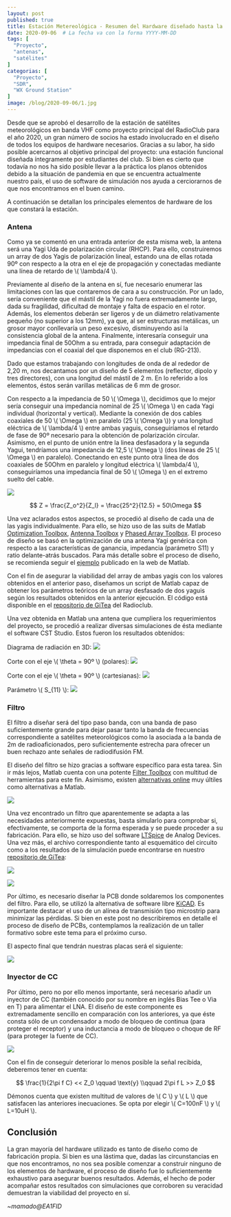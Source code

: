 ```yaml
---
layout: post
published: true
title: Estación Metereológica - Resumen del Hardware diseñado hasta la fecha
date: 2020-09-06  # La fecha va con la forma YYYY-MM-DD
tags: [
  "Proyecto",
  "antenas",
  "satélites"
]
categorias: [
  "Proyecto",
  "SDR",
  "WX Ground Station"
]
image: /blog/2020-09-06/1.jpg
---
```


Desde que se aprobó el desarrollo de la estación de satélites meteorológicos en banda VHF como proyecto principal del RadioClub para el año 2020, un gran número de socios ha estado involucrado en el diseño de todos los equipos de hardware necesarios. Gracias a su labor, ha sido posible acercarnos al objetivo principal del proyecto: una estación funcional diseñada íntegramente por estudiantes del club. Si bien es cierto que todavía no nos ha sido posible llevar a la práctica los planos obtenidos debido a la situación de pandemia en que se encuentra actualmente nuestro país, el uso de software de simulación nos ayuda a cerciorarnos de que nos encontramos en el buen camino.

A continuación se detallan los principales elementos de hardware de los que constará la estación.

### Antena

Como ya se comentó en una entrada anterior de esta misma web, la antena será una Yagi Uda de polarización circular (RHCP). Para ello, construiremos un array de dos Yagis de polarización lineal, estando una de ellas rotada 90º con respecto a la otra en el eje de propagación y conectadas mediante una línea de retardo de \\( \lambda/4 \\).

Previamente al diseño de la antena en sí, fue necesario enumerar las limitaciones con las que contaremos de cara a su construcción. Por un lado, sería conveniente que el mástil de la Yagi no fuera extremadamente largo, dada su fragilidad, dificultad de montaje y falta de espacio en el rotor. Además, los elementos deberán ser ligeros y de un diámetro relativamente pequeño (no superior a los 12mm), ya que, al ser estructuras metálicas, un grosor mayor conllevaría un peso excesivo, disminuyendo así la consistencia global de la antena. Finalmente, interesaría conseguir una impedancia final de 50Ohm a su entrada, para conseguir adaptación de impedancias con el coaxial del que disponemos en el club (RG-213).

Dado que estamos trabajando con longitudes de onda de al rededor de 2,20 m, nos decantamos por un diseño de 5 elementos (reflector, dipolo y tres directores), con una longitud del mástil de 2 m. En lo referido a los elementos, éstos serán varillas metálicas de 6 mm de grosor.

Con respecto a la impedancia de 50 \\( \Omega \\), decidimos que lo mejor sería conseguir una impedancia nominal de 25 \\( \Omega \\) en cada Yagi individual (horizontal y vertical). Mediante la conexión de dos cables coaxiales de 50 \\( \Omega \\) en paralelo (25 \\( \Omega \\)) y una longitud eléctrica de \\( \lambda/4 \\) entre ambas yaguis, conseguiríamos el retardo de fase de 90º necesario para la obtención de polarización circular. Asimismo, en el punto de unión entre la linea desfasadora y la segunda Yagui, tendríamos una impedancia de 12,5 \\( \Omega \\) (dos líneas de 25 \\( \Omega \\) en paralelo). Conectando en este punto otra línea de dos coaxiales de 50Ohm en paralelo y longitud eléctrica \\( \lambda/4 \\), conseguiríamos una impedancia final de 50 \\( \Omega \\) en el extremo suelto del cable.

![](/blog/2020-09-06/9.jpg)

$$ Z = \frac{Z_o^2}{Z_l} = \frac{25^2}{12.5} = 50\Omega $$

Una vez aclarados estos aspectos, se procedió al diseño de cada una de las yagis individualmente. Para ello, se hizo uso de las suits de Matlab [Optimization Toolbox](https://www.mathworks.com/products/optimization.html), [Antenna Toolbox](https://www.mathworks.com/products/antenna.html?s_tid=srchtitle) y [Phased Array Toolbox](https://www.mathworks.com/products/phased-array.html?s_tid=srchtitle). El proceso de diseño se basó en la optimización de una antena Yagi genérica con respecto a las características de ganancia, impedancia (parámetro S11) y ratio delante-atrás buscados. Para más detalle sobre el proceso de diseño, se recomienda seguir el [ejemplo](https://www.mathworks.com/help/gads/surrogate-optimization-antenna-design.html) publicado en la web de Matlab.

Con el fin de asegurar la viabilidad del array de ambas yagis con los valores obtenidos en el anterior paso, diseñamos un script de Matlab capaz de obtener los parámetros teóricos de un array desfasado de dos yaguis según los resultados obtenidos en la anterior ejecución. El código está disponible en el [repositorio de GiTea](https://git.radio.clubs.etsit.upm.es/) del Radioclub.

Una vez obtenida en Matlab una antena que cumpliera los requerimientos del proyecto, se procedió a realizar diversas simulaciones de ésta mediante el software CST Studio. Estos fueron los resultados obtenidos:

Diagrama de radiación en 3D:
![](/blog/2020-09-06/1.jpg)

Corte con el eje \\( \theta = 90º \\) (polares):
![](/blog/2020-09-06/2.jpg)

Corte con el eje \\( \theta = 90º \\) (cartesianas):
![](/blog/2020-09-06/3.jpg)

Parámetro \\( S_{11} \\):
![](/blog/2020-09-06/4.jpg)

### Filtro

El filtro a diseñar será del tipo paso banda, con una banda de paso suficientemente grande para dejar pasar tanto la banda de frecuencias correspondiente a satélites meteorológicos como la asociada a la banda de 2m de radioaficionados, pero suficientemente estrecha para ofrecer un buen rechazo ante señales de radiodifusión FM.

El diseño del filtro se hizo gracias a software específico para esta tarea. Sin ir más lejos, Matlab cuenta con una potente [Filter Toolbox](https://es.mathworks.com/products/rftoolbox.html) con multitud de herramientas para este fin. Asimismo, existen  [alternativas online](https://rf-tools.com/lc-filter/) muy últiles como alternativas a Matlab.

![](/blog/2020-09-06/5.jpg)

Una vez encontrado un filtro que aparentemente se adapta a las necesidades anteriormente expuestas, basta simularlo para comprobar si, efectivamente, se comporta de la forma esperada y se puede proceder a su fabricación. Para ello, se hizo uso del software [LTSpice](https://www.analog.com/en/design-center/design-tools-and-calculators/ltspice-simulator.html) de Analog Devices. Una vez más, el archivo correspondiente tanto al esquemático del circuito como a los resultados de la simulación puede encontrarse en nuestro [repositorio de GiTea](https://git.radio.clubs.etsit.upm.es/):

![](/blog/2020-09-06/7.jpg)

![](/blog/2020-09-06/6.jpg)


Por último, es necesario diseñar la PCB donde soldaremos los componentes del filtro. Para ello, se utilizó la alternativa de software libre [KiCAD](https://kicad-pcb.org/). Es importante destacar el uso de un alínea de transmisión tipo microstrip para minimizar las pérdidas. Si bien en este post no describiremos en detalle el proceso de diseño de PCBs, contemplamos la realización de un taller formativo sobre este tema para el próximo curso.

El aspecto final que tendrán nuestras placas será el siguiente:

![](/blog/2020-09-06/10.png)


### Inyector de CC

Por último, pero no por ello menos importante, será necesario añadir un inyector de CC (también conocido por su nombre en inglés Bias Tee o Via en T) para alimentar el LNA. El diseño de este componente es extremadamente sencillo en comparación con los anteriores, ya que éste consta sólo de un condensador a modo de bloqueo de continua (para proteger el receptor) y una inductancia a modo de bloqueo o choque de RF (para proteger la fuente de CC).

![](/blog/2020-09-06/8.png)

Con el fin de conseguir deteriorar lo menos posible la señal recibida, deberemos tener en cuenta:

$$ \frac{1}{2\pi f C} << Z_0 \qquad \text{y} \\qquad 2\pi f L >> Z_0 $$

Démonos cuenta que existen multitud de valores de \\( C \\) y \\( L \\) que satisfacen las anteriores inecuaciones. Se opta por elegir \\( C=100nF \\) y \\( L=10uH \\).

## Conclusión

La gran mayoría del hardware utilizado es tanto de diseño como de fabricación propia. Si bien es una lástima que, dadas las circunstancias en que nos encontramos, no nos sea posible comenzar a construir ninguno de los elementos de hardware, el proceso de diseño fue lo suficientemente exhaustivo para asegurar buenos resultados. Además, el hecho de poder acompañar estos resultados con simulaciones que corroboren su veracidad demuestran la viabilidad del proyecto en sí.

*~mamado@EA1FID*
